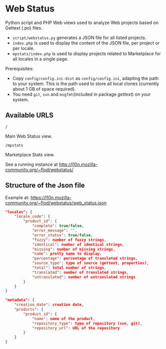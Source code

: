 Web Status
=========

Python script and PHP Web views used to analyze Web projects based on Gettext (.po) files.
* ```script/webstatus.py``` generates a JSON file for all listed projects.
* ```index.php``` is used to display the content of the JSON file, per project or per locale.
* ```mpstats/index.php``` is used to display projects related to Marketplace for all locales in a single page.

Prerequisites:
* Copy ```config/config.ini-dist``` as ```config/config.ini```, adapting the path to your system. This is the path used to store all local clones (currently about 1 GB of space required).
* You need ```git```, ```svn``` and ```msgfmt```(included in package *gettext*) on your system.

## Available URLS
```
/
```
Main Web Status view.

```
/mpstats
```
Marketplace Stats view.

See a running instance at http://l10n.mozilla-community.org/~flod/webstatus/

## Structure of the Json file

Example at: https://l10n.mozilla-community.org/~flod/webstatus/web_status.json

```JSON
"locales": {
    "locale_code": {
        "product_id": {
            "complete": true/false,
            "error_message": "",
            "error_status": true/false,
            "fuzzy": number of fuzzy strings,
            "identical": number of identical strings,
            "missing": number of missing strings,
            "name": pretty name to display,
            "percentage": percentage of translated strings,
            "source_type": type of source (gettext, properties),
            "total": total number of strings,
            "translated": number of translated strings,
            "untranslated": number of untranslated strings
        }
    }
}

"metadata": {
    "creation_date": creation date,
    "products": {
        "product_id": {
            "name": name of the product,
            "repository_type": type of repository (svn, git),
            "repository_url": URL of the repository
        }
    }
}
```
